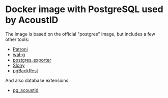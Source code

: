 # Docker image with PostgreSQL used by AcoustID

The image is based on the official "postgres" image, but includes a few other tools:

  * [Patroni](https://github.com/zalando/patroni)
  * [wal-g](https://github.com/wal-g/wal-g)
  * [postgres\_exporter](https://github.com/wrouesnel/postgres_exporter)
  * [Slony](http://www.slony.info/)
  * [pgBackRest](https://pgbackrest.org/)

And also database extensions:

  * [pg\_acoustid](https://github.com/acoustid/pg_acoustid)
